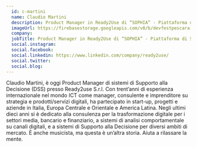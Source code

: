 ```yaml
---
  id: c-martini
  name: Claudio Martini
  description: Product Manager in Ready2Use di “SOPHIA” - Piattaforma di Supporto alle Decisioni
  imageUrl: https://firebasestorage.googleapis.com/v0/b/devfestpescara-2023.appspot.com/o/speakers%2Fc-martini.jpg?alt=media&token=71d19419-6ba2-4382-9091-c6bd35d250eb
  company: 
  jobTitle: Product Manager in Ready2Use di “SOPHIA” - Piattaforma di Supporto alle Decisioni
  social.instagram: 
  social.facebook: 
  social.linkedin: https://www.linkedin.com/company/ready2use/
  social.twitter: 
  social.blog: 
---
```


Claudio Martini, è oggi Product Manager di sistemi di Supporto alla Decisione (DSS) presso Ready2use S.r.l. Con trent’anni di esperienza internazionale nel mondo ICT come manager, consulente e imprenditore su strategia e prodotti/servizi digitali, ha partecipato in start-up, progetti e aziende in Italia, Europa Centrale e Orientale e America Latina. Negli ultimi dieci anni si è dedicato alla consulenza per la trasformazione digitale per i settori media, bancario e finanziario, a sistemi di analisi comportamentale su canali digitali, e a sistemi di Supporto alla Decisione per diversi ambiti di mercato. È anche musicista, ma questa è un’altra storia. Aiuta a rilassare la mente.
